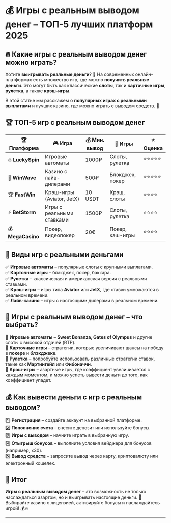 # 💰 Игры с реальным выводом денег – ТОП-5 лучших платформ 2025  

## 🔥 Какие **игры с реальным выводом денег** можно играть?  

Хотите **выигрывать реальные деньги**? 🎰 На современных онлайн-платформах есть множество игр, где можно **получить реальные деньги**. Это могут быть как классические **слоты**, так и **карточные игры**, **рулетка**, а также **крэш-игры**.  

В этой статье мы расскажем о **популярных играх с реальными выплатами** и лучших казино, где можно играть с выводом средств. 🚀  

## 🏆 ТОП-5 игр с реальным выводом денег  

| 🏆 Платформа      | 🎮 Игра                   | 💰 Мин. вывод | 🎲 Игры              | ⭐ Оценка |
|------------------|--------------------------|---------------|----------------------|---------|
| 🔥 **LuckySpin**    | Игровые автоматы           | 1000₽         | Слоты, рулетка       | ⭐⭐⭐⭐⭐ |
| 🎯 **WinWave**      | Казино с лайв-дилерами     | 500₽          | Блэкджек, покер      | ⭐⭐⭐⭐⭐ |
| 🏆 **FastWin**      | Крэш-игры (Aviator, JetX)  | 10 USDT       | Крэш, слоты          | ⭐⭐⭐⭐ |
| ⚡ **BetStorm**     | Игры с реальными ставками  | 1500₽         | Слоты, рулетка       | ⭐⭐⭐⭐ |
| 💰 **MegaCasino**   | Покер, видеопокер          | 20€           | Покер, кэш-игры      | ⭐⭐⭐⭐ |

## 🎁 Виды игр с реальными деньгами  

✅ **Игровые автоматы** – популярные слоты с крупными выплатами.  
✅ **Карточные игры** – блэкджек, покер, баккара.  
✅ **Рулетка** – классическая и американская версия с реальными ставками.  
✅ **Крэш-игры** – игры типа **Aviator** или **JetX**, где ставки умножаются в реальном времени.  
✅ **Лайв-казино** – игры с настоящими дилерами в реальном времени.  

## 🎲 Игры с реальным выводом денег – что выбрать?  

🔹 **Игровые автоматы** – **Sweet Bonanza, Gates of Olympus** и другие слоты с высокой отдачей (RTP).  
🔹 **Карточные игры** – стратегии, которые увеличивают шансы на победу в **покере** и **блэкджеке**.  
🔹 **Рулетка** – попробуйте использовать различные стратегии ставок, такие как **Мартингейл** или **Фибоначчи**.  
🔹 **Крэш-игры** – азартные игры, где коэффициент увеличивается с каждым моментом, и можно успеть вывести деньги до того, как коэффициент упадет.

## 💰 Как вывести деньги с игр с реальным выводом?  

1️⃣ **Регистрация** – создайте аккаунт на выбранной платформе.  
2️⃣ **Пополнение счета** – внесите депозит или используйте бонусы.  
3️⃣ **Игры с выводом** – начните играть в выбранную игру.  
4️⃣ **Отыгрыш бонусов** – выполните условия вейджера для бонусов (например, x30).  
5️⃣ **Вывод средств** – запросите вывод через карту, криптовалюту или электронный кошелек.  

## 🎯 Итог  

**Игры с реальным выводом денег** – это возможность не только наслаждаться азартом, но и выигрывать настоящие деньги. 🎰 Выбирайте казино с лицензией, активируйте бонусы и наслаждайтесь игрой! 💰🔥  

---


